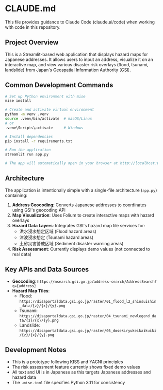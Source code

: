 # CLAUDE.md

This file provides guidance to Claude Code (claude.ai/code) when working with code in this repository.

## Project Overview

This is a Streamlit-based web application that displays hazard maps for Japanese addresses. It allows users to input an address, visualize it on an interactive map, and view various disaster risk overlays (flood, tsunami, landslide) from Japan's Geospatial Information Authority (GSI).

## Common Development Commands

```bash
# Set up Python environment with mise
mise install

# Create and activate virtual environment
python -m venv .venv
source .venv/bin/activate  # macOS/Linux
# or
.venv\Scripts\activate     # Windows

# Install dependencies
pip install -r requirements.txt

# Run the application
streamlit run app.py

# The app will automatically open in your browser at http://localhost:8501
```

## Architecture

The application is intentionally simple with a single-file architecture (`app.py`) containing:

1. **Address Geocoding**: Converts Japanese addresses to coordinates using GSI's geocoding API
2. **Map Visualization**: Uses Folium to create interactive maps with hazard overlays
3. **Hazard Data Layers**: Integrates GSI's hazard map tile services for:
   - 洪水浸水想定区域 (Flood hazard areas)
   - 津波浸水想定 (Tsunami hazard areas)
   - 土砂災害警戒区域 (Sediment disaster warning areas)
4. **Risk Assessment**: Currently displays demo values (not connected to real data)

## Key APIs and Data Sources

- **Geocoding**: `https://msearch.gsi.go.jp/address-search/AddressSearch?q={address}`
- **Hazard Map Tiles**: 
  - Flood: `https://disaportaldata.gsi.go.jp/raster/01_flood_l2_shinsuishin_data/{z}/{x}/{y}.png`
  - Tsunami: `https://disaportaldata.gsi.go.jp/raster/04_tsunami_newlegend_data/{z}/{x}/{y}.png`
  - Landslide: `https://disaportaldata.gsi.go.jp/raster/05_dosekiryukeikaikuiki/{z}/{x}/{y}.png`

## Development Notes

- This is a prototype following KISS and YAGNI principles
- The risk assessment feature currently shows fixed demo values
- All text and UI is in Japanese as this targets Japanese addresses and hazard data
- The `.mise.toml` file specifies Python 3.11 for consistency